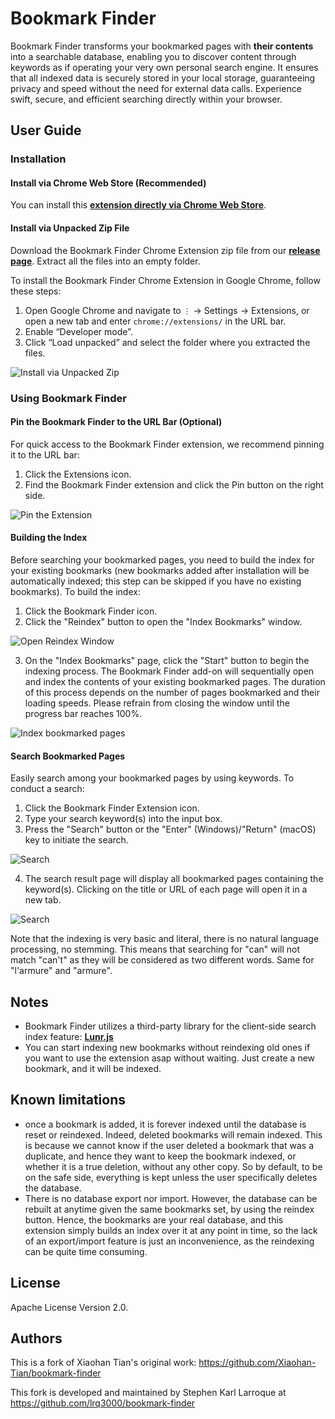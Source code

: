 # Bookmark Finder

Bookmark Finder transforms your bookmarked pages with **their contents** into a searchable database, enabling you to discover content through keywords as if operating your very own personal search engine. It ensures that all indexed data is securely stored in your local storage, guaranteeing privacy and speed without the need for external data calls. Experience swift, secure, and efficient searching directly within your browser.

## User Guide

### Installation

#### Install via Chrome Web Store (Recommended)
You can install this [**extension directly via Chrome Web Store**](https://chromewebstore.google.com/detail/bookmark-finder/afnalmifnoilklcknoaaeomnnikainpj?hl=en-US&utm_source=ext_sidebar).

#### Install via Unpacked Zip File
Download the Bookmark Finder Chrome Extension zip file from our [**release page**](https://github.com/Xiaohan-Tian/bookmark-finder/releases). Extract all the files into an empty folder.

To install the Bookmark Finder Chrome Extension in Google Chrome, follow these steps:
1. Open Google Chrome and navigate to `⋮` -> Settings -> Extensions, or open a new tab and enter `chrome://extensions/` in the URL bar.
2. Enable “Developer mode”.
3. Click “Load unpacked” and select the folder where you extracted the files.

![Install via Unpacked Zip](res/01-install-via-unpacked-zip.png?raw=true "Install via Unpacked Zip")

### Using Bookmark Finder

#### Pin the Bookmark Finder to the URL Bar (Optional)
For quick access to the Bookmark Finder extension, we recommend pinning it to the URL bar:
1. Click the Extensions icon.
2. Find the Bookmark Finder extension and click the Pin button on the right side.

![Pin the Extension](res/02-pin.png?raw=true "Pin the Extension")

#### Building the Index
Before searching your bookmarked pages, you need to build the index for your existing bookmarks (new bookmarks added after installation will be automatically indexed; this step can be skipped if you have no existing bookmarks). To build the index:
1. Click the Bookmark Finder icon.
2. Click the "Reindex" button to open the "Index Bookmarks" window.

![Open Reindex Window](res/03-reindex-1.png?raw=true "Open Reindex Window")

3. On the "Index Bookmarks" page, click the "Start" button to begin the indexing process. The Bookmark Finder add-on will sequentially open and index the contents of your existing bookmarked pages. The duration of this process depends on the number of pages bookmarked and their loading speeds. Please refrain from closing the window until the progress bar reaches 100%.

![Index bookmarked pages](res/03-reindex-2.png?raw=true "Index bookmarked pages")

#### Search Bookmarked Pages
Easily search among your bookmarked pages by using keywords. To conduct a search:
1. Click the Bookmark Finder Extension icon.
2. Type your search keyword(s) into the input box.
3. Press the "Search" button or the "Enter" (Windows)/"Return" (macOS) key to initiate the search.

![Search](res/04-search-1.png?raw=true "Search")

4. The search result page will display all bookmarked pages containing the keyword(s). Clicking on the title or URL of each page will open it in a new tab.

![Search](res/04-search-2.png?raw=true "Search")

Note that the indexing is very basic and literal, there is no natural language processing, no stemming. This means that searching for "can" will not match "can't" as they will be considered as two different words. Same for "l'armure" and "armure".

## Notes

- Bookmark Finder utilizes a third-party library for the client-side search index feature: [**Lunr.js**](https://github.com/olivernn/lunr.js)
- You can start indexing new bookmarks without reindexing old ones if you want to use the extension asap without waiting. Just create a new bookmark, and it will be indexed.

## Known limitations
- once a bookmark is added, it is forever indexed until the database is reset or reindexed. Indeed, deleted bookmarks will remain indexed. This is because we cannot know if the user deleted a bookmark that was a duplicate, and hence they want to keep the bookmark indexed, or whether it is a true deletion, without any other copy. So by default, to be on the safe side, everything is kept unless the user specifically deletes the database.
- There is no database export nor import. However, the database can be rebuilt at anytime given the same bookmarks set, by using the reindex button. Hence, the bookmarks are your real database, and this extension simply builds an index over it at any point in time, so the lack of an export/import feature is just an inconvenience, as the reindexing can be quite time consuming.

## License

Apache License Version 2.0.

## Authors

This is a fork of Xiaohan Tian's original work: https://github.com/Xiaohan-Tian/bookmark-finder

This fork is developed and maintained by Stephen Karl Larroque at https://github.com/lrq3000/bookmark-finder
